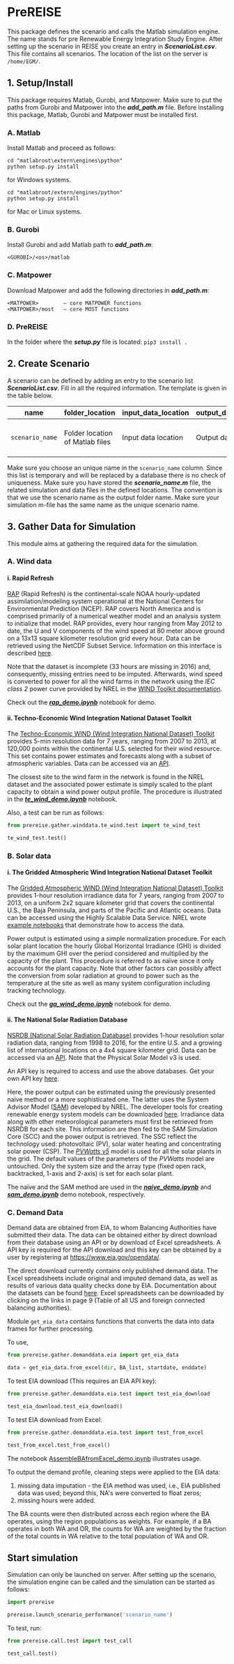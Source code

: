 # PreREISE
This package defines the scenario and calls the Matlab simulation engine. The name stands for pre Renewable Energy Integration Study Engine. After setting up the scenario in REISE you create an entry in ***ScenarioList.csv***. This file contains all scenarios. The location of the list on the server is `/home/EGM/`.



## 1. Setup/Install
This package requires Matlab, Gurobi, and Matpower. Make sure to put the paths from Gurobi and Matpower into the ***add_path.m*** file. Before installing this package, Matlab, Gurobi and Matpower must be installed first.


### A. Matlab
Install Matlab and proceed as follows:  
```
cd "matlabroot\extern\engines\python"
python setup.py install
```
for Windows systems.

```
cd "matlabroot/extern/engines/python"
python setup.py install
```
for Mac or Linux systems.


### B. Gurobi
Install Gurobi and add Matlab path to ***add_path.m***:
```
<GUROBI>/<os>/matlab
```


### C. Matpower
Download Matpower and add the following directories in ***add_path.m***:
```
<MATPOWER>        — core MATPOWER functions
<MATPOWER>/most   — core MOST functions
```


### D. PreREISE
In the folder where the ***setup.py*** file is located:
`pip3 install .`



## 2. Create Scenario
A scenario can be defined by adding an entry to the scenario list ***ScenarioList.csv***. Fill in all the required information. The template is given in the table below.

name | folder_location | input_data_location | output_data_location | start_index | end_index | extract | description
------------ | ------------- | ------------ | ------------- | ------------ | ------------- | ------------ | -------------
`scenario_name` | Folder location of Matlab files | Input data location | Output data location | Start index | End index | True/False to convert data into csv | Description

Make sure you choose an unique name in the `scenario_name` column. Since this list is temporary and will be replaced by a database there is no check of uniqueness. Make sure you have stored the ***scenario_name.m*** file, the related simulation and data files in the defined locations. The convention is that we use the scenario name as the output folder name. Make sure your simulation m-file has the same name as the unique scenario name.



## 3. Gather Data for Simulation 
This module aims at gathering the required data for the simulation.

### A. Wind data

#### i. Rapid Refresh
[RAP](https://www.ncdc.noaa.gov/data-access/model-data/model-datasets/rapid-refresh-rap) (Rapid Refresh) is the continental-scale NOAA hourly-updated assimilation/modeling system operational at the National Centers for Environmental Prediction (NCEP). RAP covers North America and is comprised primarily of a numerical weather model and an analysis system to initialize that model. RAP provides, every hour ranging from May 2012 to date, the U and V components of the wind speed at 80 meter above ground on a 13x13 square kilometer resolution grid every hour. Data can be retrieved using the NetCDF Subset Service. Information on this interface is described [here](https://www.unidata.ucar.edu/software/thredds/current/tds/reference/NetcdfSubsetServiceReference.html).

Note that the dataset is incomplete (33 hours are missing in 2016) and, consequently, missing entries need to be imputed. Afterwards, wind speed is converted to power for all the wind farms in the network using the *IEC class 2* power curve provided by NREL in the [WIND Toolkit documentation](https://www.nrel.gov/docs/fy14osti/61714.pdf).

Check out the ***[rap_demo.ipynb](prereise/gather/winddata/rap/demo/rap_demo.ipynb)*** notebook for demo.

#### ii. Techno-Economic Wind Integration National Dataset Toolkit
The [Techno-Economic WIND (Wind Integration National Dataset) Toolkit](https://www.nrel.gov/grid/wind-toolkit.html) provides 5-min resolution data for 7 years, ranging from 2007 to 2013, at 120,000 points within the continental U.S. selected for their wind resource. This set contains power estimates and forecasts along with a subset of atmospheric variables. Data can be accessed via an [API](https://developer.nrel.gov/docs/wind/wind-toolkit/).

The closest site to the wind farm in the network is found in the NREL dataset and the associated power estimate is simply scaled to the plant capacity to obtain a wind power output profile. The procedure is illustrated in the ***[te_wind_demo.ipynb](prereise/gather/winddata/te_wind/demo/te_wind_demo.ipynb)*** notebook.

Also, a test can be run as follows:
```python
from prereise.gather.winddata.te_wind.test import te_wind_test

te_wind_test.test()
```


### B. Solar data

#### i. The Gridded Atmospheric Wind Integration National Dataset Toolkit
The [Gridded Atmospheric WIND (Wind Integration National Dataset) Toolkit](https://www.nrel.gov/grid/wind-toolkit.html) provides 1-hour resolution irradiance data for 7 years, ranging from 2007 to 2013, on a uniform 2x2 square kilometer grid that covers the continental U.S., the Baja Peninsula, and parts of the Pacific and Atlantic oceans. Data can be accessed using the Highly Scalable Data Service. NREL wrote [example notebooks](https://github.com/NREL/hsds-examples) that demonstrate how to access the data.

Power output is estimated using a simple normalization procedure. For each solar plant location the hourly Global Horizontal Irradiance (GHI) is divided by the maximum GHI over the period considered and multiplied by the capacity of the plant. This procedure is referred to as naïve since it only accounts for the plant capacity. Note that other factors can possibly affect the conversion from solar radiation at ground to power such as the temperature at the site as well as many system configuration including tracking technology.

Check out the ***[ga_wind_demo.ipynb](prereise/gather/solardata/ga_wind/demo/ga_wind_demo.ipynb)*** notebook for demo.

#### ii. The National Solar Radiation Database
[NSRDB (National Solar Radiation Database)](https://nsrdb.nrel.gov/) provides 1-hour resolution solar radiation data, ranging from 1998 to 2016, for the entire U.S. and a growing list of international locations on a 4x4 square kilometer grid. Data can be accessed via an [API](https://developer.nrel.gov/docs/solar/nsrdb/). Note that the Physical Solar Model v3 is used.

An API key is required to access and use the above databases. Get your own API key [here](https://developer.nrel.gov/signup/).

Here, the power output can be estimated using the previously presented naïve method or a more sophisticated one. The latter uses the System Advisor Model ([SAM](https://sam.nrel.gov/)) developed by NREL. The developer tools for creating renewable energy system models can be downloaded [here](https://sam.nrel.gov/sdk). Irradiance data along with other meteorological parameters must first be retrieved from NSRDB for each site. This information are then fed to the SAM Simulation Core (SCC) and the power output is retrieved. The SSC reflect the technology used: photovoltaic (PV), solar water heating and concentrating solar power (CSP). The *[PVWatts v5](https://www.nrel.gov/docs/fy14osti/62641.pdf)* model is used for all the solar plants in the grid. The default values of the parameters of the *PVWatts* model are untouched. Only the system size and the array type (fixed open rack, backtracked, 1-axis and 2-axis) is set for each solar plant.

The naïve and the SAM method are used in the ***[naive_demo.ipynb](prereise/gather/solardata/nsrdb/demo/naive_demo.ipynb)*** and ***[sam_demo.ipynb](prereise/gather/solardata/nsrdb/demo/sam_demo.ipynb)*** demo notebook, respectively.


### C. Demand Data
Demand data are obtained from EIA, to whom Balancing Authorities have submitted their data. The data can be obtained either by direct download from their database using an API or by download of Excel spreadsheets. A API key is required for the API download and this key can be obtained by a user by registering at https://www.eia.gov/opendata/.

The direct download currently contains only published demand data. The Excel spreadsheets include original and imputed demand data, as well as results of various data quality checks done by EIA. Documentation about the datasets can be found [here](https://www.eia.gov/realtime_grid/docs/userguide-knownissues.pdf). Excel spreadsheets can be downloaded by clicking on the links in page 9 (Table of all US and foreign connected balancing authorities).

Module `get_eia_data` contains functions that converts the data into data frames for further processing.

To use, 
```python
from prereise.gather.demanddata.eia import get_eia_data

data = get_eia_data.from_excel(dir, BA_list, startdate, enddate)

```
To test EIA download (This requires an EIA API key):
```python
from prereise.gather.demanddata.eia.test import test_eia_download

test_eia_download.test_eia_download()
```
To test EIA download from Excel:
```python
from prereise.gather.demanddata.eia.test import test_from_excel

test_from_excel.test_from_excel()
```

The notebook [AssembleBAfromExcel_demo.ipynb](prereise/gather/demanddata/EIA/demo/AssembleBAfromExcel_demo.ipynb) illustrates usage.

To output the demand profile, cleaning steps were applied to the EIA data:  
1) missing data imputation - the EIA method was used, i.e., EIA published data was used; beyond this, NA's were converted to float zeros;  
2) missing hours were added.

The BA counts were then distributed across each region where the BA operates, using the region populations as weights. For example, if a BA operates in both WA and OR, the counts for WA are weighted by the fraction of the total counts in WA relative to the total population of WA and OR.



## Start simulation
Simulation can only be launched on server. After setting up the scenario, the simulation engine can be called and the simulation can be started as follows:
```python
import prereise

prereise.launch_scenario_performance('scenario_name')
```
To test, run:
```python
from prereise.call.test import test_call

test_call.test()
```
